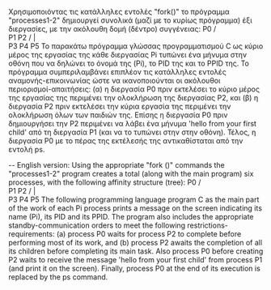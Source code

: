 Χρησιμοποιόντας τις κατάλληλες εντολές "fork()" το πρόγραμμα "processes1-2" δημιουργεί συνολικά (μαζί με το κυρίως
πρόγραμμα) έξι διεργασίες, με την ακόλουθη δομή (δέντρο) συγγένειας:
	P0
	/ \
      P1   P2
          / | \
         P3 P4 P5
Το παρακάτω πρόγραμμα γλώσσας προγραμματισμού C ως κύριο μέρος της εργασίας της κάθε διεργασίας Pi τυπώνει ένα μήνυμα 
στην οθόνη που να δηλώνει το όνομά της (Pi), το PID της και το PPID της. Το πρόγραμμα συμπεριλαμβάνει επιπλέον
τις κατάλληλες εντολές αναμονής-επικοινωνίας ώστε να ικανοποιούνται οι ακόλουθοι περιορισμοί-απαιτήσεις: (α)
η διεργασία P0 πριν εκτελέσει το κύριο μέρος της εργασίας της περιμένει την ολοκλήρωση της διεργασίας P2,
και (β) η διεργασία P2 πριν εκτελέσει την κύρια εργασία της περιμένει την ολοκλήρωση όλων των παιδιών της.
Επίσης η διεργασία P0 πριν δημιουργήσει την P2 περιμένει να λάβει ένα μήνυμα 'hello from your first child' από
τη διεργασία P1 (και να το τυπώνει στην στην οθόνη). Τέλος, η διεργασία P0 με το πέρας της εκτέλεσής της
αντικαθίσταται από την εντολή ps.

-- English version:
Using the appropriate "fork ()" commands the "processes1-2" program creates a total (along with the main
program) six processes, with the following affinity structure (tree):
       P0
       / \
      P1 P2
	/ | \
       P3 P4 P5
The following programming language program C as the main part of the work of each Pi process prints a message
on the screen indicating its name (Pi), its PID and its PPID. The program also includes
the appropriate standby-communication orders to meet the following restrictions-requirements: (a)
process P0 waits for process P2 to complete before performing most of its work,
and (b) process P2 awaits the completion of all its children before completing its main task.
Also process P0 before creating P2 waits to receive the message 'hello from your first child' from
process P1 (and print it on the screen). Finally, process P0 at the end of its execution
is replaced by the ps command.
